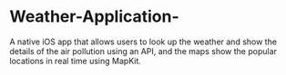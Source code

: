 # Weather-Application-
A native iOS app that allows users to look up the weather and show the details of the air pollution using an API, and the maps show the popular locations in real time using MapKit.
